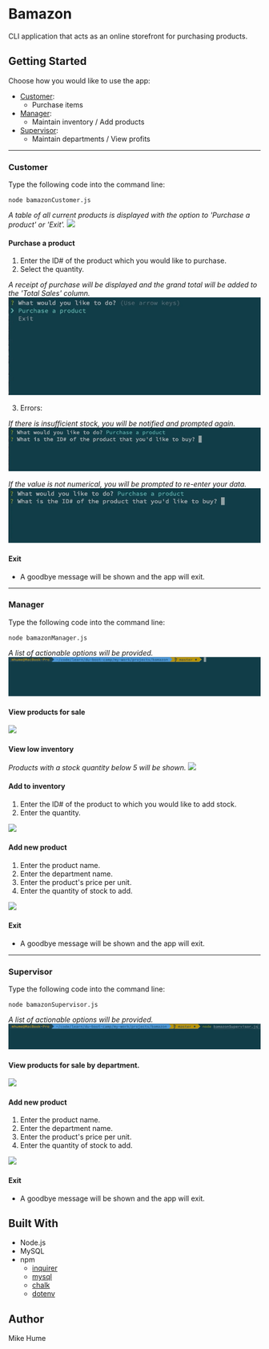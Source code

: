 # Bamazon
CLI application that acts as an online storefront for purchasing products. 

## Getting Started
Choose how you would like to use the app:
-   [Customer](#customer):
    -   Purchase items
-   [Manager](#manager):
    -   Maintain inventory / Add products
-   [Supervisor](#supervisor):
    -   Maintain departments / View profits

___
### <a name="customer"></a> Customer
Type the following code into the command line:
```
node bamazonCustomer.js
```
*A table of all current products is displayed with the option to 'Purchase a product' or 'Exit'.*
![](gifs/customer.gif)


#### Purchase a product
1.  Enter the ID# of the product which you would like to purchase.
2.  Select the quantity.

*A receipt of purchase will be displayed and the grand total will be added to the 'Total Sales' column.*
![](gifs/purchase.gif)

3. Errors:

*If there is insufficient stock, you will be notified and prompted again.*
![](gifs/insufficient-qty.gif)

*If the value is not numerical, you will be prompted to re-enter your data.*
![](gifs/invalid-num.gif)

#### Exit
-   A goodbye message will be shown and the app will exit.

___
### <a name="manager"></a> Manager
Type the following code into the command line:
```
node bamazonManager.js
```
*A list of actionable options will be provided.*
![](gifs/manager.gif)

#### View products for sale
![](gifs/manager-view-products.gif)

#### View low inventory
*Products with a stock quantity below 5 will be shown.*
![](gifs/manager-low-inventory.gif)

#### Add to inventory
1.  Enter the ID# of the product to which you would like to add stock.
2.  Enter the quantity.

![](gifs/manager-add-inventory.gif)

#### Add new product
1.  Enter the product name.
2.  Enter the department name.
3.  Enter the product's price per unit.
4.  Enter the quantity of stock to add.

![](gifs/manager-add-product.gif)

#### Exit
-   A goodbye message will be shown and the app will exit.

___
### <a name="supervisor"></a> Supervisor
Type the following code into the command line:
```
node bamazonSupervisor.js
```
*A list of actionable options will be provided.*
![](gifs/supervisor.gif)

#### View products for sale by department.
![](gifs/supervisor-view-products.gif)

#### Add new product
1.  Enter the product name.
2.  Enter the department name.
3.  Enter the product's price per unit.
4.  Enter the quantity of stock to add.

![](gifs/manager-add-product.gif)

#### Exit
-   A goodbye message will be shown and the app will exit.


## Built With
* Node.js
* MySQL
* npm
    * [inquirer](https://www.npmjs.com/package/inquirer)
    * [mysql](https://www.npmjs.com/package/mysql)
    * [chalk](https://www.npmjs.com/package/chalk)
    * [dotenv](https://www.npmjs.com/package/dotenv)

## Author
Mike Hume
